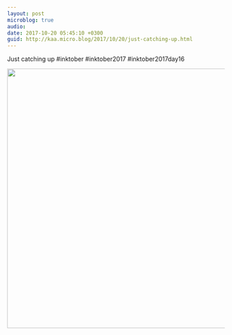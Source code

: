 ```yaml
---
layout: post
microblog: true
audio: 
date: 2017-10-20 05:45:10 +0300
guid: http://kaa.micro.blog/2017/10/20/just-catching-up.html
---
```

Just catching up #inktober #inktober2017 #inktober2017day16

<img src="https://micro.kaa.bz/uploads/2018/4434a7b930.jpg" width="600" height="600" />
